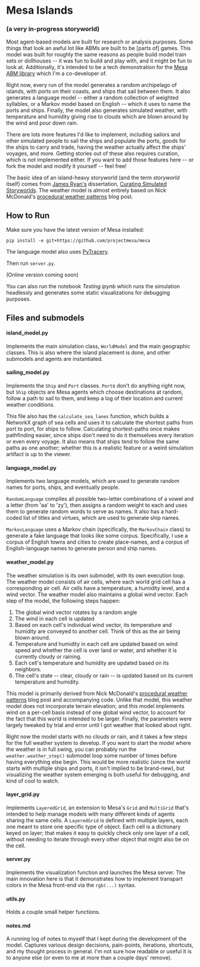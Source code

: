 # Mesa Islands
### (a very in-progress storyworld)

Most agent-based models are built for research or analysis purposes. Some things that look an awful lot like ABMs are built to be [parts of] games. This model was built for roughly the same reasons as people build model train sets or dollhouses -- it was fun to build and play with, and it might be fun to look at. Additionally, it's intended to be a tech demonstration for the [Mesa ABM library](https://github.com/projectmesa/mesa) which I'm a co-developer of.

Right now, every run of the model generates a random archipelago of islands, with ports on their coasts, and ships that sail between them. It also generates a language model -- either a random collection of weighted syllables, or a Markov model based on English -- which it uses to name the ports and ships. Finally, the model also generates simulated weather, with temperature and humidity giving rise to clouds which are blown around by the wind and pour down rain. 

There are lots more features I'd like to implement, including sailors and other simulated people to sail the ships and populate the ports, goods for the ships to carry and trade, having the weather actually affect the ships' voyages, and more. Getting stories out of these also requires curation, which is not implemented either. If you want to add those features here -- or fork the model and modify it yourself -- feel free!

The basic idea of an island-heavy storyworld (and the term *storyworld* itself) comes from [James Ryan's](https://www.jamesryan.world/) dissertation, [Curating Simulated Storyworlds](https://www.researchgate.net/publication/330855103_Curating_Simulated_Storyworlds). The weather model is almost entirely based on Nick McDonald's [procedural weather patterns](https://weigert.vsos.ethz.ch/2018/07/10/procedural-weather-patterns/) blog post.

## How to Run

Make sure you have the latest version of Mesa installed:

```
pip install -e git+https://github.com/projectmesa/mesa
```
The language model also uses [PyTracery](https://github.com/aparrish/pytracery).

Then run `server.py`.

(Online version coming soon)

You can also run the notebook *Testing.ipynb* which runs the simulation headlessly and generates some static visualizations for debugging purposes.

## Files and submodels

#### island_model.py

Implements the main simulation class, `WorldModel` and the main geographic classes. This is also where the island placement is done, and other submodels and agents are instantiated.

#### sailing_model.py

Implements the `Ship` and `Port` classes. `Port`s don't do anything right now, but `Ship` objects are Mesa agents which choose destinations at random, follow a path to sail to them, and keep a log of their location and current weather conditions. 

This file also has the `calculate_sea_lanes` function, which builds a NetworkX graph of sea cells and uses it to calculate the shortest paths from port to port, for ships to follow. Calculating shortest-paths once makes pathfinding easier, since ships don't need to do it themselves every iteration or even every voyage. It also means that ships tend to follow the same paths as one another; whether this is a realistic feature or a weird simulation artifact is up to the viewer.

#### language_model.py

Implements two language models, which are used to generate random names for ports, ships, and eventually people. 

`RandomLanguage` compiles all possible two-letter combinations of a vowel and a letter (from 'aa' to 'zy'), then assigns a random weight to each and uses them to generate random words to serve as names. It also has a hard-coded list of titles and virtues, which are used to generate ship names. 

`MarkovLanguage` uses a Markov chain (specifically, the `MarkovChain` class) to generate a fake language that looks like some corpus. Specifically, I use a corpus of English towns and cities to create place-names, and a corpus of English-language names to generate person and ship names.

#### weather_model.py

The weather simulation is its own submodel, with its own execution loop. The weather model consists of air cells, where each world grid cell has a corresponding air cell. Air cells have a temperature, a humidity level, and a wind vector. The weather model also maintains a global wind vector. Each step of the model, the following steps happen:

1. The global wind vector rotates by a random angle
2. The wind in each cell is updated
3. Based on each cell's individual wind vector, its temperature and humidity are conveyed to another cell. Think of this as the air being blown around.
4. Temperature and humidity in each cell are updated based on wind speed and whether the cell is over land or water, and whether it is currently cloudy or raining.
5. Each cell's temperature and humidity are updated based on its neighbors.
6. The cell's state -- clear, cloudy or rain -- is updated based on its current temperature and humidity.

This model is primarily derived from Nick McDonald's [procedural weather patterns](https://weigert.vsos.ethz.ch/2018/07/10/procedural-weather-patterns/) blog post and accompanying code. Unlike that model, this weather model does not incorporate terrain elevation; and this model implements wind on a per-cell basis instead of one global wind vector, to account for the fact that this world is intended to be larger. Finally, the parameters were largely tweaked by trial and error until I got weather that looked about right.

Right now the model starts with no clouds or rain, and it takes a few steps for the full weather system to develop. If you want to start the model where the weather is in full swing, you can probably run the `weather.weather_step()` submodel loop some number of times before having everything else begin. This would be more realistic (since the world starts with multiple ships and ports, it isn't implied to be brand-new), but visualizing the weather system emerging is both useful for debugging, and kind of cool to watch.

#### layer_grid.py

Implements `LayeredGrid`, an extension to Mesa's `Grid` and `MultiGrid` that's intended to help manage models with many different kinds of agents sharing the same cells. A `LayeredGrid` is defined with multiple layers, each one meant to store one specific type of object. Each cell is a dictionary keyed on layer; that makes it easy to quickly check only one layer of a cell, without needing to iterate through every other object that might also be on the cell.

#### server.py

Implements the visualization function and launches the Mesa server. The main innovation here is that it demonstrates how to implement transpart colors in the Mesa front-end via the `rgb(...)` syntax. 

#### utils.py

Holds a couple small helper functions.

#### notes.md

A running log of notes to myself that I kept during the development of the model. Captures various design decisions, pain-points, iterations, shortcuts, and my thought process in general. I'm not sure how readable or useful it is to anyone else (or even to me at more than a couple days' remove).